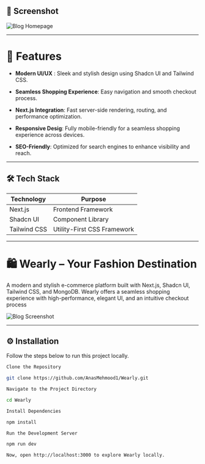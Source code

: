 ## 📸 Screenshot  

![Blog Homepage](/blog-frontend//public/home.png)  

---

# 🚀 Features

-  **Modern UI/UX** : Sleek and stylish design using Shadcn UI and Tailwind CSS.

-  **Seamless Shopping Experience**: Easy navigation and smooth checkout process.

-  **Next.js Integration**: Fast server-side rendering, routing, and performance optimization.

- **Responsive Desig**: Fully mobile-friendly for a seamless shopping experience across devices.

- **SEO-Friendly**: Optimized for search engines to enhance visibility and reach.

---

## 🛠️ Tech Stack  

| **Technology** | **Purpose**                  |
|-----------------|-----------------------------|
| Next.js        | Frontend Framework           |
| Shadcn UI      | Component Library            |
| Tailwind CSS   | Utility-First CSS Framework  |

---



# 🛍️ Wearly – Your Fashion Destination

A modern and stylish e-commerce platform built with Next.js, Shadcn UI, Tailwind CSS, and MongoDB. Wearly offers a seamless shopping experience with high-performance, elegant UI, and an intuitive checkout process

![Blog Screenshot](/blog-frontend//public/blog.png)

---

## ⚙️ Installation  

Follow the steps below to run this project locally.

```bash
Clone the Repository

git clone https://github.com/AnasMehmood1/Wearly.git

Navigate to the Project Directory

cd Wearly

Install Dependencies

npm install

Run the Development Server

npm run dev

Now, open http://localhost:3000 to explore Wearly locally.
